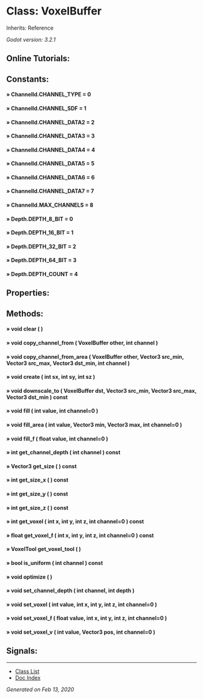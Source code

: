 # Class: VoxelBuffer

Inherits: Reference

_Godot version: 3.2.1_


## Online Tutorials: 



## Constants:

#### » ChannelId.CHANNEL_TYPE = 0


#### » ChannelId.CHANNEL_SDF = 1


#### » ChannelId.CHANNEL_DATA2 = 2


#### » ChannelId.CHANNEL_DATA3 = 3


#### » ChannelId.CHANNEL_DATA4 = 4


#### » ChannelId.CHANNEL_DATA5 = 5


#### » ChannelId.CHANNEL_DATA6 = 6


#### » ChannelId.CHANNEL_DATA7 = 7


#### » ChannelId.MAX_CHANNELS = 8


#### » Depth.DEPTH_8_BIT = 0


#### » Depth.DEPTH_16_BIT = 1


#### » Depth.DEPTH_32_BIT = 2


#### » Depth.DEPTH_64_BIT = 3


#### » Depth.DEPTH_COUNT = 4



## Properties:


## Methods:

#### » void clear (  ) 


#### » void copy_channel_from ( VoxelBuffer other, int channel ) 


#### » void copy_channel_from_area ( VoxelBuffer other, Vector3 src_min, Vector3 src_max, Vector3 dst_min, int channel ) 


#### » void create ( int sx, int sy, int sz ) 


#### » void downscale_to ( VoxelBuffer dst, Vector3 src_min, Vector3 src_max, Vector3 dst_min )  const


#### » void fill ( int value, int channel=0 ) 


#### » void fill_area ( int value, Vector3 min, Vector3 max, int channel=0 ) 


#### » void fill_f ( float value, int channel=0 ) 


#### » int get_channel_depth ( int channel )  const


#### » Vector3 get_size (  )  const


#### » int get_size_x (  )  const


#### » int get_size_y (  )  const


#### » int get_size_z (  )  const


#### » int get_voxel ( int x, int y, int z, int channel=0 )  const


#### » float get_voxel_f ( int x, int y, int z, int channel=0 )  const


#### » VoxelTool get_voxel_tool (  ) 


#### » bool is_uniform ( int channel )  const


#### » void optimize (  ) 


#### » void set_channel_depth ( int channel, int depth ) 


#### » void set_voxel ( int value, int x, int y, int z, int channel=0 ) 


#### » void set_voxel_f ( float value, int x, int y, int z, int channel=0 ) 


#### » void set_voxel_v ( int value, Vector3 pos, int channel=0 ) 



## Signals:


---
* [Class List](Class_List.md)
* [Doc Index](../01_get-started.md)

_Generated on Feb 13, 2020_
